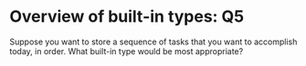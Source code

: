 # Overview of built-in types: Q5

Suppose you want to store a sequence of tasks that you want to accomplish today, in order.
What built-in type would be most appropriate?

